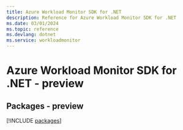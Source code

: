 ```yaml
---
title: Azure Workload Monitor SDK for .NET
description: Reference for Azure Workload Monitor SDK for .NET
ms.date: 03/01/2024
ms.topic: reference
ms.devlang: dotnet
ms.service: workloadmonitor
---
```

# Azure Workload Monitor SDK for .NET - preview
## Packages - preview
[!INCLUDE [packages](workload-monitor-index.md)]